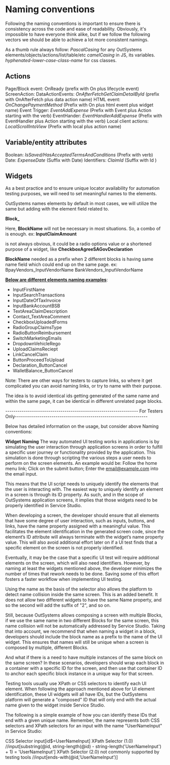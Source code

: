 # Naming conventions


Following the naming conventions is important to ensure there is consistency across the code and ease of readability. Obviously, it's impossible to have everyone think alike, but if we follow the following vectors we should be able to achieve a lot more consistent namings. 

As a thumb rule always follow:
_PascalCasing_ for any OutSystems elements/objects/actions/list/table/etc
_camelCasing_ in JS, its variables.
_hyphenated-lower-case-class-name_ for css classes.


## **Actions**

Page/Block event: OnReady (prefix with On plus lifecycle event)
ScreenAction:
DataActionEvents: _OnAfterFetchGetClaimDetailById_ (prefix with OnAfterFetch plus data action name)
HTML event: _OnChangePaymentMethod_ (Prefix with On plus html event plus widget name)
Event Trigger: _EventAddExpense_ (Prefix with Event plus Action starting with the verb)
EventHander: _EventHandlerAddExpense_ (Prefix with EventHandler plus Action starting with the verb)
Local client actions: _LocalScrollIntoView_ (Prefix with local plus action name)

## **Variable/entity attributes**

Boolean:  _IsSaved/HasAcceptedTermsAndConditions_ (Prefix with verb)
Date:  _ExpenseDate_ (Suffix with Date)
Identifiers: _ClaimId_ (Suffix with Id )

## **Widgets**

As a best practice and to ensure unique locator availability for automation testing purposes, we will need to set meaningful names to the elements.

OutSystems names elements by default in most cases, we will utilize the same but adding with the element field related to. 

**Block_<Element><Label>**

Here, **BlockName** will not be necessary in most situations.
So, a combo of <Element><Label> is enough. ex: **InputClaimAmount**

**<Label>** is not always obvious, it could be a radio options value or a shortened purpose of a widget, like **CheckboxAgreeSAGovDeclaration**

**BlockName** needed as a prefix when 2 different blocks is having same name field which could end up on the same page.
ex:
BpayVendors_InputVendorName
BankVendors_InputVendorName


**<u>Below are different elements naming examples</u>**:
- InputFirstName
- InputSearchTransactions
- InputDateOfTaxInvoice
- InputBankAccountBSB
- TextAreaClaimDescription
- Contact_TextAreaComment
- CheckboxUploadedForms
- RadioGroupClaimsType
- RadioButtonReimbursement
- SwitchMarketingEmails
- DropdownVehicleRego
- UploadClaimsReciept
- LinkCancelClaim
- ButtonProceedToUpload
- Declaration_ButtonCancel
- WalletBalance_ButtonCancel


Note: There are other ways for testers to capture links, so where it get complicated you can avoid naming links, or try to name with their purpose.

The idea is to avoid identical ids getting generated of the same name and within the same page, it can be identical in different unrelated page blocks.

----------------------------------------------------------------- For Testers Only-----------------------------------------------------------------

Below has detailed information on the usage, but consider above Naming conventions:

**Widget Naming**
The way automated UI testing works in applications is by simulating the user interaction through application screens in order to fulfill a specific user journey or functionality provided by the application. This simulation is done through scripting the various steps a user needs to perform on the screen elements. An example would be: Follow the home menu link; Click on the submit button; Enter the email@example.com into the email input.

This means that the UI script needs to uniquely identify the elements that the user is interacting with. The easiest way to uniquely identify an element in a screen is through its ID property. As such, and in the scope of OutSystems application screens, it implies that those widgets need to be properly identified in Service Studio.

When developing a screen, the developer should ensure that all elements that have some degree of user interaction, such as inputs, buttons, and links, have the name property assigned with a meaningful value. This facilitates the element identification in the generated screen code, since the element’s ID attribute will always terminate with the widget’s name property value. This will also avoid additional effort later on if a UI test finds that a specific element on the screen is not properly identified.

Eventually, it may be the case that a specific UI test will require additional elements on the screen, which will also need identifiers. However, by naming at least the widgets mentioned above, the developer minimizes the number of times that rework needs to be done. Saving some of this effort fosters a faster workflow when implementing UI testing.

Using the name as the basis of the selector also allows the platform to detect name collision inside the same screen. This is an added benefit. It does not allow two different widgets to have the same Name property, and so the second will add the suffix of "2", and so on.

Still, because OutSystems allows composing a screen with multiple Blocks, if we use the same name in two different Blocks for the same screen, this name collision will not be automatically addressed by Service Studio. Taking that into account, we recommend that when naming a widget in a block, developers should include the block name as a prefix to the name of the UI widget. This ensures that names will still be unique when a screen is composed by multiple, different Blocks.

And what if there is a need to have multiple instances of the same block on the same screen? In these scenarios, developers should wrap each block in a container with a specific ID for the screen, and then use that container ID to anchor each specific block instance in a unique way for that screen.

Testing tools usually use XPath or CSS selectors to identify each UI element. When following the approach mentioned above for UI element identification, these UI widgets will all have IDs, but the OutSystems platform will generate a "composed" ID that will only end with the actual name given to the widget inside Service Studio.

The following is a simple example of how you can identify these IDs that end with a given unique name. Remember, the name represents both CSS selectors and XPath selectors for an input with the name "UserNameInput" in Service Studio:

CSS Selector
input[id$=UserNameInput]
XPath Selector (1.0)
//input[substring(@id, string-length(@id) - string-length('UserNameInput') + 1) = 'UserNameInput']
XPath Selector (2.0) not commonly supported by testing tools
//input[ends-with(@id,’UserNameInput’)]